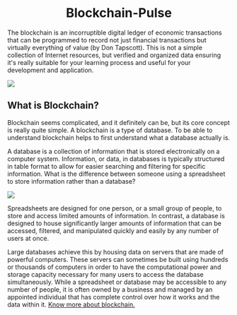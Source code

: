 <h1 align="center">Blockchain-Pulse</h1>

The blockchain is an incorruptible digital ledger of economic transactions that can be programmed to record not just financial transactions but virtually everything of value (by Don Tapscott). This is not a simple collection of Internet resources, but verified and organized data ensuring it's really suitable for your learning process and useful for your development and application.

<img src="https://github.com/Subhampreet/Blockchain-Pulse/blob/main/public/definition.jpg" >

## What is Blockchain?

Blockchain seems complicated, and it definitely can be, but its core concept is really quite simple. A blockchain is a type of database. To be able to understand blockchain helps to first understand what a database actually is.

A database is a collection of information that is stored electronically on a computer system. Information, or data, in databases is typically structured in table format to allow for easier searching and filtering for specific information. What is the difference between someone using a spreadsheet to store information rather than a database?

<img src="https://github.com/Subhampreet/Blockchain-Pulse/blob/main/public/header.jpg">

Spreadsheets are designed for one person, or a small group of people, to store and access limited amounts of information. In contrast, a database is designed to house significantly larger amounts of information that can be accessed, filtered, and manipulated quickly and easily by any number of users at once.

Large databases achieve this by housing data on servers that are made of powerful computers. These servers can sometimes be built using hundreds or thousands of computers in order to have the computational power and storage capacity necessary for many users to access the database simultaneously. While a spreadsheet or database may be accessible to any number of people, it is often owned by a business and managed by an appointed individual that has complete control over how it works and the data within it. [Know more about blockchain.](https://www.investopedia.com/terms/b/blockchain.asp)


